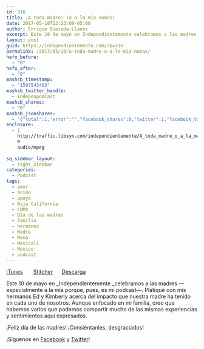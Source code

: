 ```yaml
---
id: 316
title: ¡A toda madre! (o a la mía nomás)
date: 2017-05-10T12:23:09-05:00
author: Enrique Quezada-Llanes
excerpt: Este 10 de mayo en Independientemente celebramos a las madres —especialmente a la mía porque, pues, es mi podcast—. Platiqué con mis hermanos Ed y Kimberly acerca del impacto que nuestra madre ha tenido en cada uno de nosotros.
layout: post
guid: https://independientemente.com/?p=316
permalink: /2017/05/10/a-toda-madre-o-a-la-mia-nomas/
hefo_before:
  - "0"
hefo_after:
  - "0"
mashsb_timestamp:
  - "1597543493"
mashsb_twitter_handle:
  - indepenpodcast
mashsb_shares:
  - "6"
mashsb_jsonshares:
  - '{"total":1,"error":"","facebook_shares":0,"twitter":1,"facebook_total":5,"facebook_likes":"5","facebook_comments":"0"}'
enclosure:
  - |
    http://traffic.libsyn.com/independientemente/A_toda_madre_o_a_la_ma_noms.mp3
    0
    audio/mpeg
    
sq_sidebar_layout:
  - right_sidebar
categories:
  - Podcast
tags:
  - amor
  - ánimo
  - apoyo
  - Baja California
  - CDMX
  - Día de las madres
  - familia
  - hermanos
  - Madre
  - Mamá
  - Mexicali
  - Mexico
  - podcast
---
```

[iTunes](https://itunes.apple.com/us/podcast/independientemente/id1205770233?mt=2#episodeGuid=58a3e4898e00dda2367522ce715e72fd)       [Stitcher](http://www.stitcher.com/s?eid=50117323&refid=stpr)      [Descarga](http://traffic.libsyn.com/independientemente/A_toda_madre_o_a_la_ma_noms.mp3)

Este 10 de mayo en _Independientemente _celebramos a las madres —especialmente a la mía porque, pues, es mi podcast—. Platiqué con mis hermanos Ed y Kimberly acerca del impacto que nuestra madre ha tenido en cada uno de nosotros. Aunque enfocado en mi familia, creo que habemos varios que podemos compartir mucho de las mismas experiencias y sentimientos aquí expresados.

¡Feliz día de las madres! ¡Consiéntanles, desgraciados!

¡Síguenos en [Facebook](https://facebook.com/indpndntmente) y [Twitter](https://twitter.com/indepenpodcast)!